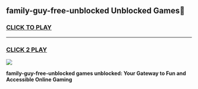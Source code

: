 
## family-guy-free-unblocked Unblocked Games👋
<h3>
<a href="https://news.freeplayer.one?title=family-guy-free-unblocked&ref=16F">CLICK TO PLAY</a></h3>
<hr>

<h3>
<a href="https://news.freeplayer.one?title=family-guy-free-unblocked&ref=16F">CLICK 2 PLAY</a>
  
</h3>

<a href="https://news.freeplayer.one?title=family-guy-free-unblocked&ref=16F/"><img src="https://clearcache.store/games.png"></a>


**family-guy-free-unblocked games unblocked: Your Gateway to Fun and Accessible Online Gaming**
